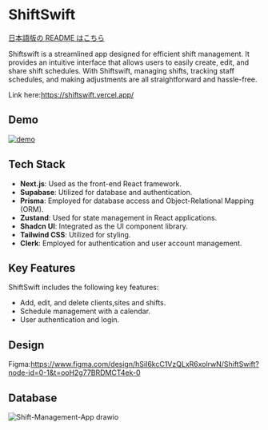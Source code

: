 # ShiftSwift

[日本語版の README はこちら](https://github.com/Kento-Kuki/ShiftSwift/blob/main/README.ja.md)

Shiftswift is a streamlined app designed for efficient shift management. It provides an intuitive interface that allows users to easily create, edit, and share shift schedules. With Shiftswift, managing shifts, tracking staff schedules, and making adjustments are all straightforward and hassle-free.

Link here:https://shiftswift.vercel.app/

## Demo

[![demo](https://img.youtube.com/vi/4FGFS43r8Gs/0.jpg)](https://www.youtube.com/watch?v=4FGFS43r8Gs)

## Tech Stack

- **Next.js**: Used as the front-end React framework.
- **Supabase**: Utilized for database and authentication.
- **Prisma**: Employed for database access and Object-Relational Mapping (ORM).
- **Zustand**: Used for state management in React applications.
- **Shadcn UI**: Integrated as the UI component library.
- **Tailwind CSS**: Utilized for styling.
- **Clerk**: Employed for authentication and user account management.

## Key Features

ShiftSwift includes the following key features:

- Add, edit, and delete clients,sites and shifts.
- Schedule management with a calendar.
- User authentication and login.

## Design

Figma:https://www.figma.com/design/hSiI6kcC1VzQLxR6xolrwN/ShiftSwift?node-id=0-1&t=ooH2g77BRDMCT4ek-0

## Database

![Shift-Management-App drawio](https://github.com/user-attachments/assets/31d3b6f7-fd27-46af-a639-4d09acab8cde)
